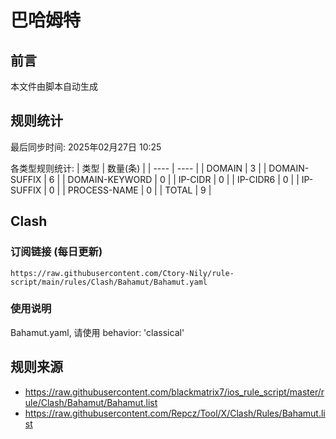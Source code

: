 # 巴哈姆特

## 前言
本文件由脚本自动生成

## 规则统计
最后同步时间: 2025年02月27日 10:25

各类型规则统计:
| 类型 | 数量(条)  | 
| ---- | ----  |
| DOMAIN | 3 | 
| DOMAIN-SUFFIX | 6 | 
| DOMAIN-KEYWORD | 0 | 
| IP-CIDR | 0 | 
| IP-CIDR6 | 0 | 
| IP-SUFFIX | 0 | 
| PROCESS-NAME | 0 | 
| TOTAL | 9 | 
## Clash

### 订阅链接 (每日更新)
```
https://raw.githubusercontent.com/Ctory-Nily/rule-script/main/rules/Clash/Bahamut/Bahamut.yaml
```

### 使用说明
Bahamut.yaml, 请使用 behavior: 'classical'

## 规则来源
- https://raw.githubusercontent.com/blackmatrix7/ios_rule_script/master/rule/Clash/Bahamut/Bahamut.list 
- https://raw.githubusercontent.com/Repcz/Tool/X/Clash/Rules/Bahamut.list 
